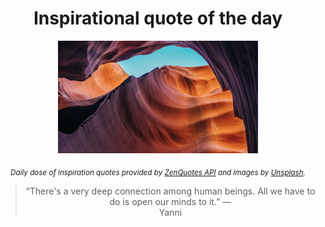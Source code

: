 
<div align="center">

# Inspirational quote of the day

<img src="./data/photo.jpeg" alt="Beautiful nature photo" width="320" height="180">

<sub><i>Daily dose of inspiration quotes provided by [ZenQuotes API](https://zenquotes.io/) and images by [Unsplash](https://unsplash.com/).</i></sub>


<blockquote>&ldquo;There's a very deep connection among human beings. All we have to do is open our minds to it.&rdquo; &mdash; <footer>Yanni</footer></blockquote>

</div>
